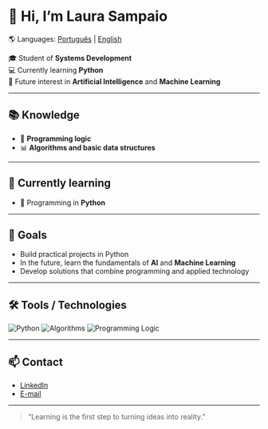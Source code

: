 # 👋 Hi, I’m Laura Sampaio

🌎 Languages: [Português](README-pt.md) | [English](README-en.md)

🎓 Student of **Systems Development**  
💻 Currently learning **Python**  
🤖 Future interest in **Artificial Intelligence** and **Machine Learning**

---

## 📚 Knowledge
- 🧠 **Programming logic**  
- 📊 **Algorithms and basic data structures**

---

## 🚀 Currently learning
- 🐍 Programming in **Python**

---

## 🎯 Goals
- Build practical projects in Python  
- In the future, learn the fundamentals of **AI** and **Machine Learning**  
- Develop solutions that combine programming and applied technology

---

## 🛠️ Tools / Technologies
![Python](https://img.shields.io/badge/Python-3670A0?style=for-the-badge&logo=python&logoColor=ffdd54)
![Algorithms](https://img.shields.io/badge/Algorithms-ff6f61?style=for-the-badge)
![Programming Logic](https://img.shields.io/badge/Programming%20Logic-4fc08d?style=for-the-badge)

---

## 📫 Contact
- [LinkedIn](https://www.linkedin.com/in/laura-mancin-591561366/)
- [E-mail](mailto:lauramancin8@email.com)

---

> “Learning is the first step to turning ideas into reality.”

